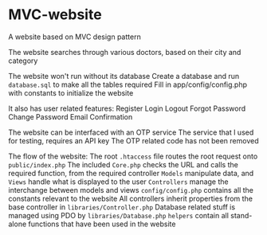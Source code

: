 # MVC-website
A website based on MVC design pattern

The website searches through various doctors, based on their city and category

The website won't run without its database
Create a database and run `database.sql` to make all the tables required
Fill in app/config/config.php with constants to initialize the website

It also has user related features:
	Register
	Login
	Logout
	Forgot Password
	Change Password
	Email Confirmation

The website can be interfaced with an OTP service
The service that I used for testing, requires an API key
The OTP related code has not been removed

The flow of the website:
	The root `.htaccess` file routes the root request onto `public/index.php`
	The included `Core.php` checks the URL and calls the required function, from the required controller
	`Models` manipulate data, and `Views` handle what is displayed to the user
	`Controllers` manage the interchange between models and views
	`config/config.php` contains all the constants relevant to the website
	All controllers inherit properties from the base controller in `libraries/Controller.php`
	Database related stuff is managed using PDO by `libraries/Database.php`
	`helpers` contain all stand-alone functions that have been used in the website 
